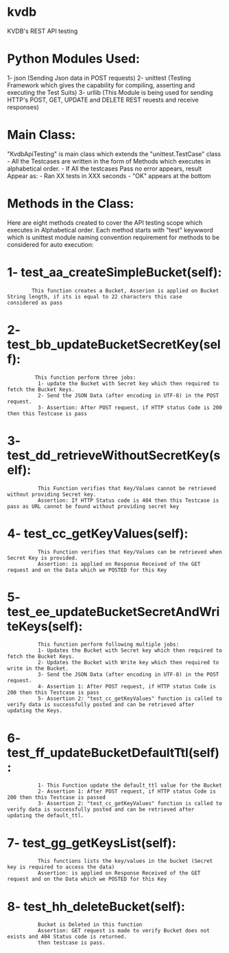 # kvdb
KVDB's REST API testing

# Python Modules Used:
1- json (Sending Json data in POST requests)
2- unittest (Testing Framework which gives the capability for compiling, asserting and executing the Test Suits)
3- urllib (This Module is being used for sending HTTP's POST, GET, UPDATE and DELETE REST reuests and receive responses)

# Main Class:
"KvdbApiTesting" is main class which extends the "unittest.TestCase" class
    - All the Testcases are written in the form of Methods which executes in alphabetical order.
    - If All the testcases Pass no error appears, result Appear as:
    - Ran XX tests in XXX seconds
    - "OK" appears at the bottom
# Methods in the Class:
Here are eight methods created to cover the API testing scope which executes in Alphabetical order. Each method starts with "test" keywword which is unittest module naming convention requirement for methods to be considered for auto execution:
  # 1- test_aa_createSimpleBucket(self):
            This function creates a Bucket, Asserion is applied on Bucket String length, if its is equal to 22 characters this case                   considered as pass
  # 2- test_bb_updateBucketSecretKey(self):
             This function perform three jobs:
              1- update the Bucket with Secret key which then required to fetch the Bucket Keys.
              2- Send the JSON Data (after encoding in UTF-8) in the POST request.
              3- Assertion: After POST request, if HTTP status Code is 200 then this Testcase is pass
  # 3- test_dd_retrieveWithoutSecretKey(self):
              This Function verifies that Key/Values cannot be retrieved without providing Secret key.
              Assertion: If HTTP Status code is 404 then this Testcase is pass as URL cannot be found without providing secret key
  # 4- test_cc_getKeyValues(self):
              This Function verifies that Key/Values can be retrieved when Secret Key is provided.
              Assertion: is applied on Response Received of the GET request and on the Data which we POSTED for this Key

  # 5- test_ee_updateBucketSecretAndWriteKeys(self):
              This function perform following multiple jobs:
              1- Updates the Bucket with Secret key which then required to fetch the Bucket Keys.
              2- Updates the Bucket with Write key which then required to write in the Bucket.
              3- Send the JSON Data (after encoding in UTF-8) in the POST request.
              4- Assertion 1: After POST request, if HTTP status Code is 200 then this Testcase is pass
              5- Assertion 2: "test_cc_getKeyValues" function is called to verify data is successfully posted and can be retrieved after                  updating the Keys.
  # 6- test_ff_updateBucketDefaultTtl(self):
              1- This Function update the default_ttl value for the Bucket
              2- Assertion 1: After POST request, if HTTP status Code is 200 then this Testcase is passed
              3- Assertion 2: "test_cc_getKeyValues" function is called to verify data is successfully posted and can be retrieved after                  updating the default_ttl.
  # 7- test_gg_getKeysList(self):
              This functions lists the key/values in the bucket (Secret key is required to access the data)
              Assertion: is applied on Response Received of the GET request and on the Data which we POSTED for this Key
  # 8- test_hh_deleteBucket(self):
              Bucket is Deleted in this function 
              Assertion: GET request is made to verify Bucket does not exists and 404 Status code is returned.
              then testcase is pass.


